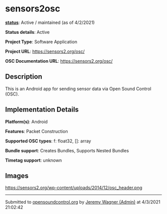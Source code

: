 # sensors2osc

**[status](../implementation-status.html)**: Active / maintained (as of 4/2/2021)

**Status details**: 
Active

**Project Type**: Software Application

**Project URL**: <https://sensors2.org/osc/>

**OSC Documentation URL**: <https://sensors2.org/osc/>

## Description

This is an Android app for sending sensor data via Open Sound Control (OSC).

## Implementation Details

**Platform(s)**: Android

**Features**: Packet Construction

**Supported OSC types**: f: float32, []: array

**Bundle support**: Creates Bundles, Supports Nested Bundles

**Timetag support**: unknown

## Images 

https://sensors2.org/wp-content/uploads/2014/12/osc_header.png

---
Submitted to [opensoundcontrol.org](https://opensoundcontrol.org) by [Jeremy Wagner (Admin)](https://sensors2.org/osc/) at 4/3/2021 21:02:42
